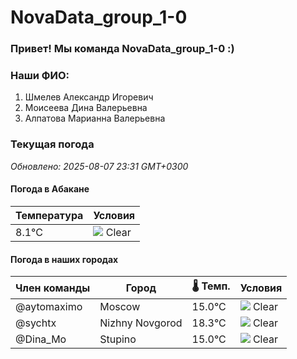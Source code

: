 # NovaData_group_1-0
### Привет! Мы команда NovaData_group_1-0 :)

### Наши ФИО:
1. Шмелев Александр Игоревич
2. Моисеева Дина Валерьевна
3. Алпатова Марианна Валерьевна

### Текущая погода
<!-- WEATHER:START -->
_Обновлено: 2025-08-07 23:31 GMT+0300_

#### Погода в Абакане

| Температура | Условия |
|-------------|----------|
| 8.1°C     | ![](https://cdn.weatherapi.com/weather/64x64/night/113.png) Clear |

#### Погода в наших городах

| Член команды  | Город               | 🌡️ Темп.  | Условия          |
|---------------|---------------------|-----------|--------------------|
| @aytomaximo    | Moscow              |   15.0°C | ![](https://cdn.weatherapi.com/weather/64x64/night/113.png) Clear        |
| @sychtx        | Nizhny Novgorod     |   18.3°C | ![](https://cdn.weatherapi.com/weather/64x64/night/113.png) Clear        |
| @Dina_Mo       | Stupino             |   15.0°C | ![](https://cdn.weatherapi.com/weather/64x64/night/113.png) Clear        |

<!-- WEATHER:END -->
